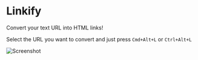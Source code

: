 # Linkify

Convert your text URL into HTML links!


Select the URL you want to convert and just press ```Cmd+Alt+L``` or ```Ctrl+Alt+L```

![Screenshot](https://github.com/ibito/linkify/blob/master/linkify.gif)
